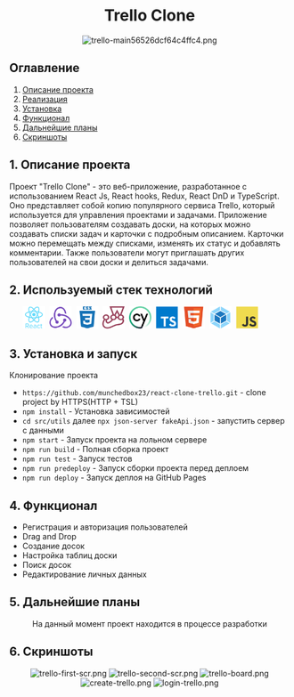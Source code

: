 <h1 align="center">Trello Clone</h1>

<div align="center">
  <img src="https://s3.printskrin.ru/printskrin/413c5bf6-streamtube/2024/06/21/trello-main56526dcf64c4ffc4.png" alt="trello-main56526dcf64c4ffc4.png" border="0" />
</div>

<h2>Оглавление</h2>
<ol>
  <li><a href="#описание-проекта">Описание проекта</a></li>
  <li><a href="#стек-технологий">Реализация</a></li>
  <li><a href="#установка">Установка</a></li>
  <li><a href="#функционал">Функционал</a></li>
  <li><a href="#планы">Дальнейшие планы</a></li>
  <li><a href="#скриншоты">Скриншоты</a></li>
</ol>

<h2 id="описание-проекта">1. Описание проекта</h2>
Проект "Trello Clone" - это веб-приложение, разработанное с использованием React Js, React hooks, Redux, React DnD и TypeScript. Оно представляет собой копию популярного сервиса Trello, который используется для управления проектами и задачами. Приложение позволяет пользователям создавать доски, на которых можно создавать списки задач и карточки с подробным описанием. Карточки можно перемещать между списками, изменять их статус и добавлять комментарии. Также пользователи могут приглашать других пользователей на свои доски и делиться задачами.

<h2 id="стек-технологий">2. Используемый стек технологий</h2>
<ul>
  <img src="https://github.com/devicons/devicon/blob/master/icons/react/react-original-wordmark.svg" title="React" alt="React" width="40" height="40"/>&nbsp;
  <img src="https://github.com/devicons/devicon/blob/master/icons/redux/redux-original.svg" title="Redux" alt="Redux " width="40" height="40"/>&nbsp;
  <img src="https://github.com/devicons/devicon/blob/master/icons/css3/css3-plain-wordmark.svg"  title="CSS3" alt="CSS" width="40" height="40"/>&nbsp;
  <img src="https://github.com/devicons/devicon/blob/master/icons/jest/jest-plain.svg"  title="Jest" alt="Jest" width="40" height="40"/>&nbsp;
  <img src="https://github.com/devicons/devicon/blob/master/icons/cypressio/cypressio-original.svg"  title="Cypress" alt="Cypress" width="40" height="40"/>&nbsp;
  <img src="https://github.com/devicons/devicon/blob/master/icons/typescript/typescript-original.svg"  title="TypeScript" alt="TypeScript" width="40" height="40"/>&nbsp;
  <img src="https://github.com/devicons/devicon/blob/master/icons/html5/html5-original.svg" title="HTML5" alt="HTML" width="40" height="40"/>&nbsp;
  <img src="https://github.com/devicons/devicon/blob/master/icons/webpack/webpack-original.svg" title="Webpack" alt="Webpack" width="40" height="40"/>&nbsp;
  <img src="https://github.com/devicons/devicon/blob/master/icons/javascript/javascript-original.svg" title="JavaScript" alt="JavaScript" width="40" height="40"/>&nbsp;
</ul>

<h2 id="установка">3. Установка и запуск</h2>
 <span>Клонирование проекта</span>

- `https://github.com/munchedbox23/react-clone-trello.git` - clone project by HTTPS(HTTP + TSL)
- `npm install` - Установка зависимостей
- `cd src/utils` далее `npx json-server fakeApi.json` - запустить сервер с данными
- `npm start` - Запуск проекта на лольном сервере
- `npm run build` - Полная сборка проект
- `npm run test` - Запуск тестов
- `npm run predeploy` - Запуск сборки проекта перед деплоем
- `npm run deploy` - Запуск деплоя на GitHub Pages

<h2 id="функционал">4. Функционал</h2>

- Регистрация и авторизация пользователей
- Drag and Drop
- Создание досок
- Настройка таблиц доски
- Поиск досок
- Редактирование личных данных

<h2 id="планы">5. Дальнейшие планы</h2>
<p align="center">На данный момент проект находится в процессе разработки</p>

<h2 id="функционал">6. Скриншоты</h2>

<div align="center">
  <img src="https://s3.printskrin.ru/printskrin/413c5bf6-streamtube/2024/06/21/trello-first-scr.png" alt="trello-first-scr.png" border="0" />
  <img src="https://s3.printskrin.ru/printskrin/413c5bf6-streamtube/2024/06/21/trello-second-scr.png" alt="trello-second-scr.png" border="0" />
  <img src="https://s3.printskrin.ru/printskrin/413c5bf6-streamtube/2024/06/23/trello-board.png" alt="trello-board.png" border="0" />
  <img src="https://s3.printskrin.ru/printskrin/413c5bf6-streamtube/2024/06/23/create-trello.png" alt="create-trello.png" border="0" />
  <img src="https://s3.printskrin.ru/printskrin/413c5bf6-streamtube/2024/06/23/login-trello.png" alt="login-trello.png" border="0" />
</div>
